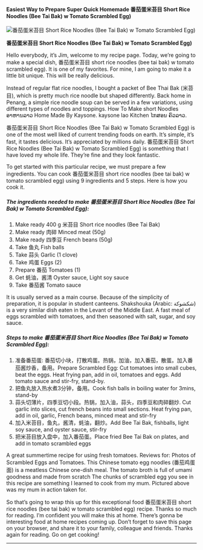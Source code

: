             

#### Easiest Way to Prepare Super Quick Homemade 番茄蛋米苔目 Short Rice Noodles (Bee Tai Bak) w Tomato Scrambled Egg)

![番茄蛋米苔目 Short Rice Noodles (Bee Tai Bak) w Tomato Scrambled Egg)](https://img-global.cpcdn.com/recipes/7e0cba27949453e6/751x532cq70/%e7%95%aa%e8%8c%84%e8%9b%8b%e7%b1%b3%e8%8b%94%e7%9b%ae-short-rice-noodles-bee-tai-bak-w-tomato-scrambled-egg-recipe-main-photo.jpg)

**番茄蛋米苔目 Short Rice Noodles (Bee Tai Bak) w Tomato Scrambled Egg)**

Hello everybody, it’s Jim, welcome to my recipe page. Today, we’re going to make a special dish, 番茄蛋米苔目 short rice noodles (bee tai bak) w tomato scrambled egg). It is one of my favorites. For mine, I am going to make it a little bit unique. This will be really delicious.

Instead of regular flat rice noodles, I bought a packet of Bee Thai Bak (米苔目), which is pretty much rice noodle but shaped differently. Back home in Penang, a simple rice noodle soup can be served in a few variations, using different types of noodles and toppings. How To Make short Noodles ອາຫານລາວ Home Made By Kaysone. kaysone lao Kitchen ໄກສອນ ຄົວລາວ.

番茄蛋米苔目 Short Rice Noodles (Bee Tai Bak) w Tomato Scrambled Egg) is one of the most well liked of current trending foods on earth. It’s simple, it’s fast, it tastes delicious. It’s appreciated by millions daily. 番茄蛋米苔目 Short Rice Noodles (Bee Tai Bak) w Tomato Scrambled Egg) is something that I have loved my whole life. They’re fine and they look fantastic.

To get started with this particular recipe, we must prepare a few ingredients. You can cook 番茄蛋米苔目 short rice noodles (bee tai bak) w tomato scrambled egg) using 9 ingredients and 5 steps. Here is how you cook it.

##### The ingredients needed to make 番茄蛋米苔目 Short Rice Noodles (Bee Tai Bak) w Tomato Scrambled Egg):

1.  Make ready 400 g 米苔目 Short rice noodles (Bee Tai Bak)
2.  Make ready 肉碎 Minced meat (50g)
3.  Make ready 四季豆 French beans (50g)
4.  Take 鱼丸 Fish balls
5.  Take 蒜头 Garlic (1 clove)
6.  Take 鸡蛋 Eggs (2)
7.  Prepare 番茄 Tomatoes (1)
8.  Get 蚝油，酱清 Oyster sauce, Light soy sauce
9.  Take 番茄酱 Tomato sauce

It is usually served as a main course. Because of the simplicity of preparation, it is popular in student canteens. Shakshouka (Arabic: شكشوكة) is a very similar dish eaten in the Levant of the Middle East. A fast meal of eggs scrambled with tomatoes, and then seasoned with salt, sugar, and soy sauce.

##### Steps to make 番茄蛋米苔目 Short Rice Noodles (Bee Tai Bak) w Tomato Scrambled Egg):

1.  准备番茄蛋: 番茄切小块，打散鸡蛋。热锅，加油，加入番茄，散蛋。加入番茄酱炒香，备用。Prepare Scrambled Egg: Cut tomatoes into small cubes, beat the eggs. Heat frying pan, add in oil, tomatoes and eggs. Add tomato sauce and stir-fry, stand-by.
2.  把鱼丸放入热水煮3分钟，备用。Cook fish balls in boiling water for 3mins, stand-by
3.  蒜头切薄片，四季豆切小段。热锅，加入油，蒜头，四季豆和肉碎翻炒. Cut garlic into slices, cut french beans into small sections. Heat frying pan, add in oil, garlic, French beans, minced meat and stir-fry
4.  加入米苔目，鱼丸，酱清，蚝油，翻炒。Add Bee Tai Bak, fishballs, light soy sauce, and oyster sauce, stir-fry
5.  把米苔目放入盘中，加入番茄蛋。Place fried Bee Tai Bak on plates, and add in tomato scrambled eggs

A great summertime recipe for using fresh tomatoes. Reviews for: Photos of Scrambled Eggs and Tomatoes. This Chinese tomato egg noodles (番茄鸡蛋面) is a meatless Chinese one-dish meal. The tomato broth is full of umami goodness and made from scratch The chunks of scrambled egg you see in this recipe are something I learned to cook from my mum. Pictured above was my mum in action taken for.

So that’s going to wrap this up for this exceptional food 番茄蛋米苔目 short rice noodles (bee tai bak) w tomato scrambled egg) recipe. Thanks so much for reading. I’m confident you will make this at home. There’s gonna be interesting food at home recipes coming up. Don’t forget to save this page on your browser, and share it to your family, colleague and friends. Thanks again for reading. Go on get cooking!

* * *